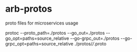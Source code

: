 # arb-protos
proto files for microservices usage


 protoc --proto_path=./protos --go_out=./protos --go_opt=paths=source_relative --go-grpc_out=./protos --go-grpc_opt=paths=source_relative ./protos/*/*.proto
